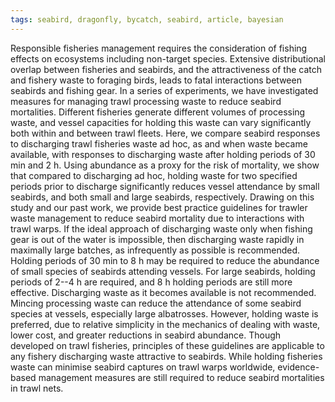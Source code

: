 ```yaml
---
tags: seabird, dragonfly, bycatch, seabird, article, bayesian
---
```

Responsible fisheries management requires the consideration of fishing effects on ecosystems including non-target species. Extensive distributional overlap between fisheries and seabirds, and the attractiveness of the catch and fishery waste to foraging birds, leads to fatal interactions between seabirds and fishing gear. In a series of experiments, we have investigated measures for managing trawl processing waste to reduce seabird mortalities. Different fisheries generate different volumes of processing waste, and vessel capacities for holding this waste can vary significantly both within and between trawl fleets. Here, we compare seabird responses to discharging trawl fisheries waste ad hoc, as and when waste became available, with responses to discharging waste after holding periods of 30 min and 2 h. Using abundance as a proxy for the risk of mortality, we show that compared to discharging ad hoc, holding waste for two specified periods prior to discharge significantly reduces vessel attendance by small seabirds, and both small and large seabirds, respectively. Drawing on this study and our past work, we provide best practice guidelines for trawler waste management to reduce seabird mortality due to interactions with trawl warps. If the ideal approach of discharging waste only when fishing gear is out of the water is impossible, then discharging waste rapidly in maximally large batches, as infrequently as possible is recommended. Holding periods of 30 min to 8 h may be required to reduce the abundance of small species of seabirds attending vessels. For large seabirds, holding periods of 2--4 h are required, and 8 h holding periods are still more effective. Discharging waste as it becomes available is not recommended. Mincing processing waste can reduce the attendance of some seabird species at vessels, especially large albatrosses. However, holding waste is preferred, due to relative simplicity in the mechanics of dealing with waste, lower cost, and greater reductions in seabird abundance. Though developed on trawl fisheries, principles of these guidelines are applicable to any fishery discharging waste attractive to seabirds. While holding fisheries waste can minimise seabird captures on trawl warps worldwide, evidence-based management measures are still required to reduce seabird mortalities in trawl nets.
